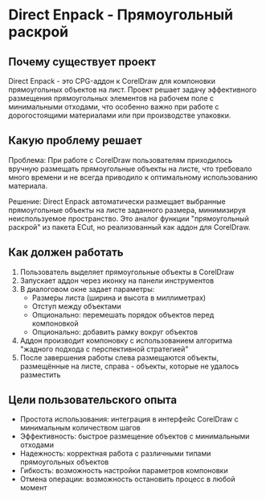 # Direct Enpack - Прямоугольный раскрой

## Почему существует проект

Direct Enpack - это CPG-аддон к CorelDraw для компоновки прямоугольных объектов на лист. Проект решает задачу эффективного размещения прямоугольных элементов на рабочем поле с минимальными отходами, что особенно важно при работе с дорогостоящими материалами или при производстве упаковки.

## Какую проблему решает

Проблема: При работе с CorelDraw пользователям приходилось вручную размещать прямоугольные объекты на листе, что требовало много времени и не всегда приводило к оптимальному использованию материала.

Решение: Direct Enpack автоматически размещает выбранные прямоугольные объекты на листе заданного размера, минимизируя неиспользуемое пространство. Это аналог функции "прямоугольный раскрой" из пакета ECut, но реализованный как аддон для CorelDraw.

## Как должен работать

1. Пользователь выделяет прямоугольные объекты в CorelDraw
2. Запускает аддон через иконку на панели инструментов
3. В диалоговом окне задает параметры:
   - Размеры листа (ширина и высота в миллиметрах)
   - Отступ между объектами
   - Опционально: перемешать порядок объектов перед компоновкой
   - Опционально: добавить рамку вокруг объектов
4. Аддон производит компоновку с использованием алгоритма "жадного подхода с перспективной стратегией"
5. После завершения работы слева размещаются объекты, размещённые на листе, справа - объекты, которые не удалось разместить

## Цели пользовательского опыта

- Простота использования: интеграция в интерфейс CorelDraw с минимальным количеством шагов
- Эффективность: быстрое размещение объектов с минимальными отходами
- Надежность: корректная работа с различными типами прямоугольных объектов
- Гибкость: возможность настройки параметров компоновки
- Отмена операции: возможность остановить процесс в любой момент